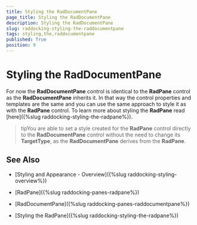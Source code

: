 ```yaml
---
title: Styling the RadDocumentPane
page_title: Styling the RadDocumentPane
description: Styling the RadDocumentPane
slug: raddocking-styling-the-raddocumentpane
tags: styling,the,raddocumentpane
published: True
position: 9
---
```


# Styling the RadDocumentPane

For now the __RadDocumentPane__ control is identical to the __RadPane__ control as the __RadDocumentPane__ inherits it. In that way the control properties and templates are the same and you can use the same approach to style it as with the __RadPane__ control. To learn more about styling the __RadPane__ read [here]({%slug raddocking-styling-the-radpane%}).

>tipYou are able to set a style created for the __RadPane__ control directly to the __RadDocumentPane__ control without the need to change its __TargetType__, as the __RadDocumentPane__ derives from the __RadPane__.

## See Also

 * [Styling and Appearance - Overview]({%slug raddocking-styling-overview%})

 * [RadPane]({%slug raddocking-panes-radpane%})

 * [RadDocumentPane]({%slug raddocking-panes-raddocumentpane%})

 * [Styling the RadPane]({%slug raddocking-styling-the-radpane%})
